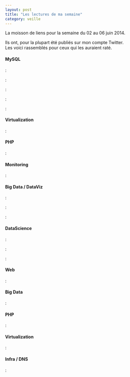 ```yaml
---
layout: post
title: "Les lectures de ma semaine"
category: veille
---
```


La moisson de liens pour la semaine du 02 au 06 juin 2014.

Ils ont, pour la plupart été publiés sur mon compte Twitter.  
Les voici rassemblés pour ceux qui les auraient raté.

<!-- -->

#### MySQL

[](http://www.mysqlperformanceblog.com/2014/06/03/trust-vmstat-iowait-numbers/)
:  

[](http://www.mysqlperformanceblog.com/2014/06/02/using-infinidb-engine-mysql-hadoop-cluster-data-analytics/)
:  

[](http://www.mysqlperformanceblog.com/2014/05/30/high-availability-mysql-fabric-part-ii/)
:  

[](http://www.mysqlperformanceblog.com/2014/05/29/how-mysql-queries-and-questions-are-measured/)
:  

[](http://www.tocker.ca/2014/05/30/how-important-is-it-to-use-2-byte-and-3-byte-integers.html)
:  

#### Virtualization

[](http://blog.zedroot.org/containerize-with-docker/)
:  

#### PHP

[](http://hhvm.com/blog/5195/hhvm-3-1-0)
:  

#### Monitoring

[](http://www.xaprb.com/blog/2014/06/02/can-anomaly-detection-solve-alert-spam/)
:  

#### Big Data / DataViz

[](http://blog.cloudera.com/blog/2014/05/new-sql-choices-in-the-apache-hadoop-ecosystem-why-impala-continues-to-lead/)
:  

[](http://www.mysqlperformanceblog.com/2014/06/02/using-infinidb-engine-mysql-hadoop-cluster-data-analytics/)
:  

[](http://www.storytellingwithdata.com/2014/06/alternatives-to-pies.html)
:  

#### DataScience

[](http://www.datasciencecentral.com/xn/detail/6448529:BlogPost:173064)
:  

[](http://www.datasciencecentral.com/xn/detail/6448529:BlogPost:173276)
:  

[](http://www.datasciencecentral.com/xn/detail/6448529:BlogPost:173802)
:  

#### Web

[](http://www.simpleweb.fr/2014/05/30/la-revanche-des-interfaces-textuelles/)
:  

#### Big Data

[](http://blog.octo.com/big-data-quelques-mythes/)
:  

#### PHP

[](http://blog.pascal-martin.fr/post/hhvm-hack-slides-aperophp-lyon-mai-2014)
:  

#### Virtualization

[](http://blog.nicolargo.com/2014/06/virtualisation-legere-docker.html)
:  

#### Infra / DNS

[](http://blog.blaisot.org/dnssec-intro.html)
:  
